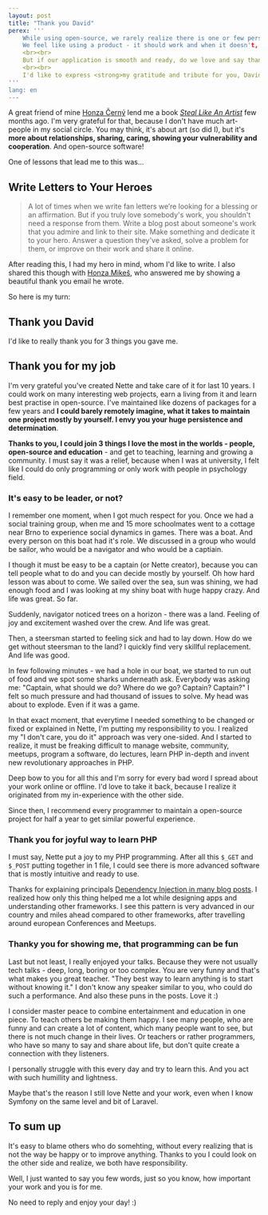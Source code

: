 ```yaml
---
layout: post
title: "Thank you David"
perex: '''
    While using open-source, we rarely realize there is one or few persons behind it. <strong>Who put free time, effort and work in it</strong>.
    We feel like using a product - it should work and when it doesn't, it's broken. And when our application is constantly broken, we will be angry for them.
    <br><br>
    But if our application is smooth and ready, do we love and say thank you?
    <br><br>
    I'd like to express <strong>my gratitude and tribute for you, David - you made my programming life very joyful and curious experience</strong>.
'''
lang: en
---
```


A great friend of mine [Honza Černý](http://honzacerny.com/) lend me a book *[Steal Like An Artist](http://austinkleon.com/steal/)* few months ago. I'm very grateful for that, because I don't have much art-people in my social circle. You may think, it's about art (so did I), but it's **more about relationships, sharing, caring, showing your vulnerability and cooperation**. And open-source software!

One of lessons that lead me to this was...

## Write Letters to Your Heroes
 
> A lot of times when we write fan letters we’re looking for a blessing or an affirmation. 
> But if you truly love somebody's work, you shouldn't need a response from them.
> Write a blog post about someone's work that you admire and link to their site. 
> Make something and dedicate it to your hero. 
> Answer a question they've asked, solve a problem for them, or improve on their work and share it online.

After reading this, I had my hero in mind, whom I'd like to write. I also shared this though with [Honza Mikeš](https://github.com/Lexinek), who answered me by showing a beautiful thank you email he wrote.

So here is my turn:


## Thank you David

I'd like to really thank you for 3 things you gave me.

## Thank you for my job 
 
I'm very grateful you've created Nette and take care of it for last 10 years. I could work on many interesting web projects, earn a living from it and learn best practise in open-source. I've maintained like dozens of packages for a few years and **I could barely remotely imagine, what it takes to maintain one project mostly by yourself. I envy you your huge persistence and determination**.

**Thanks to you, I could join 3 things I love the most in the worlds - people, open-source and education** - and get to teaching, learning and growing a community. I must say it was a relief, because when I was at university, I felt like I could do only programming or only work with people in psychology field. 

### It's easy to be leader, or not?

I remember one moment, when I got much respect for you. Once we had a social training group, when me and 15 more schoolmates went to a cottage near Brno to experience social dynamics in games. There was a boat. And every person on this boat had it's role. We discussed in a group who would be sailor, who would be a navigator and who would be a captiain.

I though it must be easy to be a captain (or Nette creator), because you can tell people what to do and you can decide mostly by yourself. Oh how hard lesson was about to come. We sailed over the sea, sun was shining, we had enough food and I was looking at my shiny boat with huge happy crazy. And life was great. So far. 

Suddenly, navigator noticed trees on a horizon - there was a land. Feeling of joy and excitement washed over the crew. And life was great.
 
Then, a steersman started to feeling sick and had to lay down. How do we get without steersman to the land? I quickly find very skillful replacement. And life was good.
 
In few following minutes - we had a hole in our boat, we started to run out of food and we spot some sharks underneath ask. Everybody was asking me: "Captain, what should we do? Where do we go? Captain? Captain?" I felt so much pressure and had thousand of issues to solve. My head was about to explode. Even if it was a game.

In that exact moment, that everytime I needed something to be changed or fixed or explained in Nette, I'm putting my responsibility to you. I realized my "I don't care, you do it" approach was very one-sided. And I started to realize, it must be freaking difficult to manage website, community, meetups, program a software, do lectures, learn PHP in-depth and invent new revolutionary approaches in PHP.   

Deep bow to you for all this and I'm sorry for every bad word I spread about your work online or offline. I'd love to take it back, because I realize it originated from my in-experience with the other side. 


Since then, I recommend every programmer to maintain a open-source project for half a year to get similar powerful experience.
  

### Thank you for joyful way to learn PHP

I must say, Nette put a joy to my PHP programming. After all this `$_GET` and `$_POST` putting together in 1 file, I could see there is more advanced software that is mostly intuitive and ready to use.

Thanks for explaining principals [Dependency Injection in many blog posts](https://phpfashion.com/co-je-dependency-injection). I realized how only this thing helped me a lot while designing apps and understanding other frameworks. I see this pattern is very advanced in our country and miles ahead compared to other frameworks, after travelling around european Conferences and Meetups. 


### Thanky you for showing me, that programming can be fun

Last but not least, I really enjoyed your talks. Because they were not usually tech talks - deep, long, boring or too complex. You are very funny and that's what makes you great teacher. "They best way to learn anything is to start without knowing it."
I don't know any speaker similar to you, who could do such a performance. And also these puns in the posts. Love it :)

I consider master peace to combine entertainment and education in one piece. To teach others be making them happy. I see many people, who are funny and can create a lot of content, which many people want to see, but there is not much change in their lives. Or teachers or rather programmers, who have so many to say and share about life, but don't quite create a connection with they listeners.
  
 I personally struggle with this every day and try to learn this. And you act with such humillity and lightness.
 
 Maybe that's the reason I still love Nette and your work, even when I know Symfony on the same level and bit of Laravel. 
 
 ## To sum up
 
 It's easy to blame others who do somehting, without every realizing that is not the way be happy or to improve anything.
 Thanks to you I could look on the other side and realize, we both have responsibility.
 
 
 Well, I just wanted to say you few words, just so you know, how important your work and you is for me.
 
 
 No need to reply and enjoy your day! :)
 